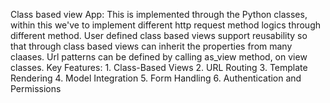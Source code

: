 Class based view App: 
     This is implemented through the Python classes, within this we've to implement different http request method logics through different method. User defined class based views support reusability so that through 
     class based views can inherit the properties from many claases. Url patterns can be defined by calling as_view method, on view classes.
  Key Features:
    1. Class-Based Views
    2. URL Routing
    3. Template Rendering
    4. Model Integration
    5. Form Handling
    6. Authentication and Permissions
